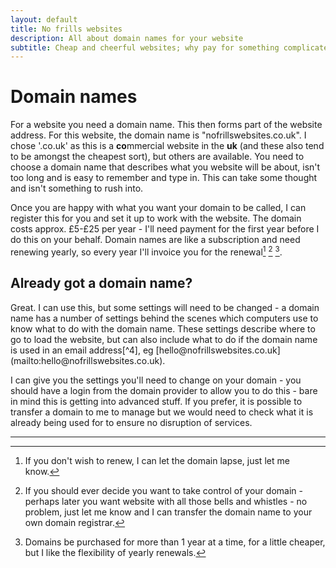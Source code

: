 ```yaml
---
layout: default
title: No frills websites
description: All about domain names for your website
subtitle: Cheap and cheerful websites; why pay for something complicated if you don't need it.
---
```


# Domain names

For a website you need a domain name. This then forms part of the website address. For this website, the domain name is "nofrillswebsites.co.uk". I chose '.co.uk' as this is a **co**mmercial website in the **uk** (and these also tend to be amongst the cheapest sort), but others are available. You need to choose a domain name that describes what you website will be about, isn't too long and is easy to remember and type in. This can take some thought and isn't something to rush into.

Once you are happy with what you want your domain to be called, I can register this for you and set it up to work with the website. The domain costs approx. £5-£25 per year - I'll need payment for the first year before I do this on your behalf. Domain names are like a subscription and need renewing yearly, so every year I'll invoice you for the renewal[^1] [^2] [^3].

<h2 id="existingdomainname">Already got a domain name?</h2>
Great. I can use this, but some settings will need to be changed - a domain name has a number of settings behind the scenes which computers use to know what to do with the domain name. These settings describe where to go to load the website, but can also include what to do if the domain name is used in an email address[^4], eg [hello@nofrillswebsites.co.uk](mailto:hello@nofrillswebsites.co.uk).

I can give you the settings you'll need to change on your domain - you should have a login from the domain provider to allow you to do this - bare in mind this is getting into advanced stuff. If you prefer, it is possible to transfer a domain to me to manage but we would need to check what it is already being used for to ensure no disruption of services.

---

[^1]: If you don't wish to renew, I can let the domain lapse, just let me know.

[^2]: If you should ever decide you want to take control of your domain - perhaps later you want website with all those bells and whistles - no problem, just let me know and I can transfer the domain name to your own domain registrar.

[^3]: Domains be purchased for more than 1 year at a time, for a little cheaper, but I like the flexibility of yearly renewals.

[^4]: There are a great deal of other settings too, which I'm ignoring here for the sake of simplicity.
